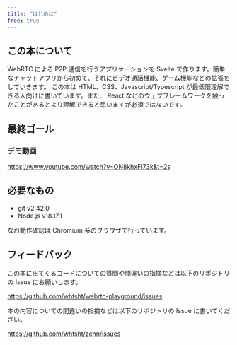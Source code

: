 ```yaml
---
title: "はじめに"
free: true
---
```


## この本について

WebRTC による P2P 通信を行うアプリケーションを Svelte で作ります。簡単なチャットアプリから初めて、それにビデオ通話機能、ゲーム機能などの拡張をしていきます。
この本は HTML、CSS、Javascript/Typescript が最低限理解できる人向けに書いています。また、 React などのウェブフレームワークを触ったことがあるとより理解できると思いますが必須ではないです。

## 最終ゴール

### デモ動画

https://www.youtube.com/watch?v=ON8khxFI73k&t=2s

## 必要なもの

- git v2.42.0
- Node.js v18.17.1

なお動作確認は Chromium 系のブラウザで行っています。

## フィードバック

この本に出てくるコードについての質問や間違いの指摘などは以下のリポジトリの Issue にお願いします。

https://github.com/whtsht/webrtc-playground/issues

本の内容についての間違いの指摘などは以下のリポジトリの Issue に書いてください。

https://github.com/whtsht/zenn/issues
